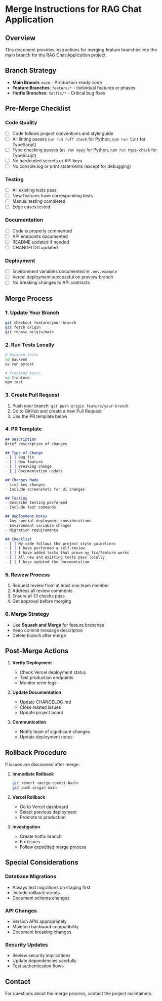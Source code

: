 # Merge Instructions for RAG Chat Application

## Overview
This document provides instructions for merging feature branches into the main branch for the RAG Chat Application project.

## Branch Strategy
- **Main Branch**: `main` - Production-ready code
- **Feature Branches**: `feature/*` - Individual features or phases
- **Hotfix Branches**: `hotfix/*` - Critical bug fixes

## Pre-Merge Checklist

### Code Quality
- [ ] Code follows project conventions and style guide
- [ ] All linting passes (`uv run ruff check` for Python, `npm run lint` for TypeScript)
- [ ] Type checking passes (`uv run mypy` for Python, `npm run type-check` for TypeScript)
- [ ] No hardcoded secrets or API keys
- [ ] No console.log or print statements (except for debugging)

### Testing
- [ ] All existing tests pass
- [ ] New features have corresponding tests
- [ ] Manual testing completed
- [ ] Edge cases tested

### Documentation
- [ ] Code is properly commented
- [ ] API endpoints documented
- [ ] README updated if needed
- [ ] CHANGELOG updated

### Deployment
- [ ] Environment variables documented in `.env.example`
- [ ] Vercel deployment successful on preview branch
- [ ] No breaking changes to API contracts

## Merge Process

### 1. Update Your Branch
```bash
git checkout feature/your-branch
git fetch origin
git rebase origin/main
```

### 2. Run Tests Locally
```bash
# Backend tests
cd backend
uv run pytest

# Frontend tests
cd frontend
npm test
```

### 3. Create Pull Request
1. Push your branch: `git push origin feature/your-branch`
2. Go to GitHub and create a new Pull Request
3. Use the PR template below

### 4. PR Template
```markdown
## Description
Brief description of changes

## Type of Change
- [ ] Bug fix
- [ ] New feature
- [ ] Breaking change
- [ ] Documentation update

## Changes Made
- List key changes
- Include screenshots for UI changes

## Testing
- Describe testing performed
- Include test commands

## Deployment Notes
- Any special deployment considerations
- Environment variable changes
- Migration requirements

## Checklist
- [ ] My code follows the project style guidelines
- [ ] I have performed a self-review
- [ ] I have added tests that prove my fix/feature works
- [ ] All new and existing tests pass locally
- [ ] I have updated the documentation
```

### 5. Review Process
1. Request review from at least one team member
2. Address all review comments
3. Ensure all CI checks pass
4. Get approval before merging

### 6. Merge Strategy
- Use **Squash and Merge** for feature branches
- Keep commit message descriptive
- Delete branch after merge

## Post-Merge Actions

1. **Verify Deployment**
   - Check Vercel deployment status
   - Test production endpoints
   - Monitor error logs

2. **Update Documentation**
   - Update CHANGELOG.md
   - Close related issues
   - Update project board

3. **Communication**
   - Notify team of significant changes
   - Update deployment notes

## Rollback Procedure

If issues are discovered after merge:

1. **Immediate Rollback**
   ```bash
   git revert <merge-commit-hash>
   git push origin main
   ```

2. **Vercel Rollback**
   - Go to Vercel dashboard
   - Select previous deployment
   - Promote to production

3. **Investigation**
   - Create hotfix branch
   - Fix issues
   - Follow expedited merge process

## Special Considerations

### Database Migrations
- Always test migrations on staging first
- Include rollback scripts
- Document schema changes

### API Changes
- Version APIs appropriately
- Maintain backward compatibility
- Document breaking changes

### Security Updates
- Review security implications
- Update dependencies carefully
- Test authentication flows

## Contact
For questions about the merge process, contact the project maintainers.